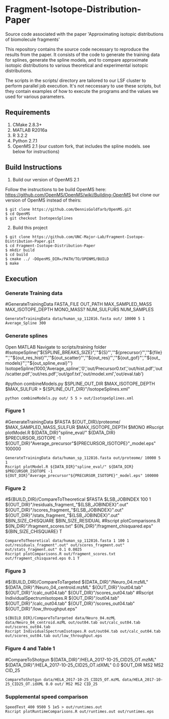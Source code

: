 # Fragment-Isotope-Distribution-Paper
Source code associated with the paper 'Approximating isotopic distributions of biomolecule fragments'

This repository contains the source code necessary to reproduce the results from the paper.
It consists of the code to generate the training data for splines, generate the spline models,
and to compare approximate isotopic distributions to various theoretical and experimental isotopic distributions.

The scripts in the scripts/ directory are tailored to our LSF cluster to perform parallel job execution.
It's not neccessary to use these scripts, but they contain examples of how to execute the programs
and the values we used for various parameters.

## Requirements
1. CMake 2.8.3+
2. MATLAB R2016a
3. R 3.2.2
4. Python 2.7.1
5. OpenMS 2.1 (our custom fork, that includes the spline models. see below for instructions)

## Build Instructions
1. Build our version of OpenMS 2.1

Follow the instructions to be build OpenMS here: https://github.com/OpenMS/OpenMS/wiki/Building-OpenMS
but clone our version of OpenMS instead of theirs:

```ShellSession
$ git clone https://github.com/DennisGoldfarb/OpenMS.git
$ cd OpenMS
$ git checkout IsotopesSplines
```

2. Build this project

```ShellSession
$ git clone https://github.com/UNC-Major-Lab/Fragment-Isotope-Distribution-Paper.git
$ cd Fragment-Isotope-Distribution-Paper
$ mkdir build
$ cd build
$ cmake ../ -DOpenMS_DIR=/PATH/TO/OPENMS/BUILD
$ make
```

## Execution

### Generate Training data

#GenerateTrainingData FASTA_FILE OUT_PATH MAX_SAMPLED_MASS MAX_ISOTOPE_DEPTH MONO_MASS? NUM_SULFURS NUM_SAMPLES
```ShellSession
GenerateTrainingData data/human_sp_112816.fasta out/ 10000 5 1 Average_Spline 300
```

### Generate splines
Open MATLAB
Navigate to scripts/training folder
#IsotopeSpline("${SPLINE_BREAKS_SIZE}",'"${S}"','"${precursor}"','"${file}"','"${out_res_hist}"','"${out_scatter}"','"${out_res}"','"${out_gof}"','"${out_models}"','"${out_spline_eval}"')
IsotopeSpline(1000,'Average_spline','0','out/Precursor0.txt','out/hist.pdf','out/scatter.pdf','out/res.pdf','out/gof.txt','out/model.xml','out/eval.tab')

#python combineModels.py $SPLINE_OUT_DIR $MAX_ISOTOPE_DEPTH $MAX_SULFUR > ${SPLINE_OUT_DIR}"/IsotopeSplines.xml"
```ShellSession
python combineModels.py out/ 5 5 > out/IsotopeSplines.xml
```

### Figure 1
#GenerateTrainingData $FASTA ${OUT_DIR}/proteome/ $MAX_SAMPLED_MASS_SULFUR $MAX_ISOTOPE_DEPTH $MONO
#Rscript plotModel.R ${DATA_DIR}"spline_eval/" ${DATA_DIR} $PRECURSOR_ISOTOPE -1 ${OUT_DIR}"Average_precursor"${PRECURSOR_ISOTOPE}"_model.eps" 100000


```ShellSession
GenerateTrainingData data/human_sp_112816.fasta out/proteome/ 10000 5 1
Rscript plotModel.R ${DATA_DIR}"spline_eval/" ${DATA_DIR} $PRECURSOR_ISOTOPE -1 ${OUT_DIR}"Average_precursor"${PRECURSOR_ISOTOPE}"_model.eps" 100000
```

### Figure 2
#${BUILD_DIR}/CompareToTheoretical $FASTA $LSB_JOBINDEX 100 1 ${OUT_DIR}"/residuals_fragment_"${LSB_JOBINDEX}".out" ${OUT_DIR}"/scores_fragment_"${LSB_JOBINDEX}".out" ${OUT_DIR}"/stats_fragment_"${LSB_JOBINDEX}".out" $BIN_SIZE_CHISQUARE $BIN_SIZE_RESIDUAL
#Rscript plotComparisons.R ${IN_DIR}"/fragment_scores.txt" ${IN_DIR}"/fragment_chisquared.eps" ${BIN_SIZE_CHISQUARE} T


```ShellSession
CompareToTheoretical data/human_sp_112816.fasta 1 100 1 out/residuals_fragment".out" out/scores_fragment.out" out/stats_fragment.out" 0.1 0.0025
Rscript plotComparisons.R out/fragment_scores.txt out/fragment_chisquared.eps 0.1 T
```

### Figure 3

#${BUILD_DIR}/CompareToTargeted ${DATA_DIR}"/Neuro_04.mzML" ${DATA_DIR}"/Neuro_04_centroid.mzML" ${OUT_DIR}"/out04.tab" ${OUT_DIR}"/calc_out04.tab" ${OUT_DIR}"/scores_out04.tab"
#Rscript IndividualSpectrumIsotopes.R ${OUT_DIR}"/out04.tab" ${OUT_DIR}"/calc_out04.tab" ${OUT_DIR}"/scores_out04.tab" ${OUT_DIR}"/low_throughput.eps"


```ShellSession
${BUILD_DIR}/CompareToTargeted data/Neuro_04.mzML data/Neuro_04_centroid.mzML out/out04.tab out/calc_out04.tab out/scores_out04.tab
Rscript IndividualSpectrumIsotopes.R out/out04.tab out/calc_out04.tab out/scores_out04.tab out/low_throughput.eps
```

### Figure 4 and Table 1

#CompareToShotgun ${DATA_DIR}"/HELA_2017-10-25_CID25_OT.mzML" ${DATA_DIR}"/HELA_2017-10-25_CID25_OT.idXML" 0.0 $OUT_DIR MS2 MS2 CID_25
```ShellSession
CompareToShotgun data/HELA_2017-10-25_CID25_OT.mzML data/HELA_2017-10-25_CID25_OT.idXML 0.0 out/ MS2 MS2 CID_25
```

### Supplemental speed comparison

```ShellSession
SpeedTest 400 9500 5 1e5 > out/runtimes.out
Rscript plotRuntimeComparisons.R out/runtimes.out out/runtimes.eps
```